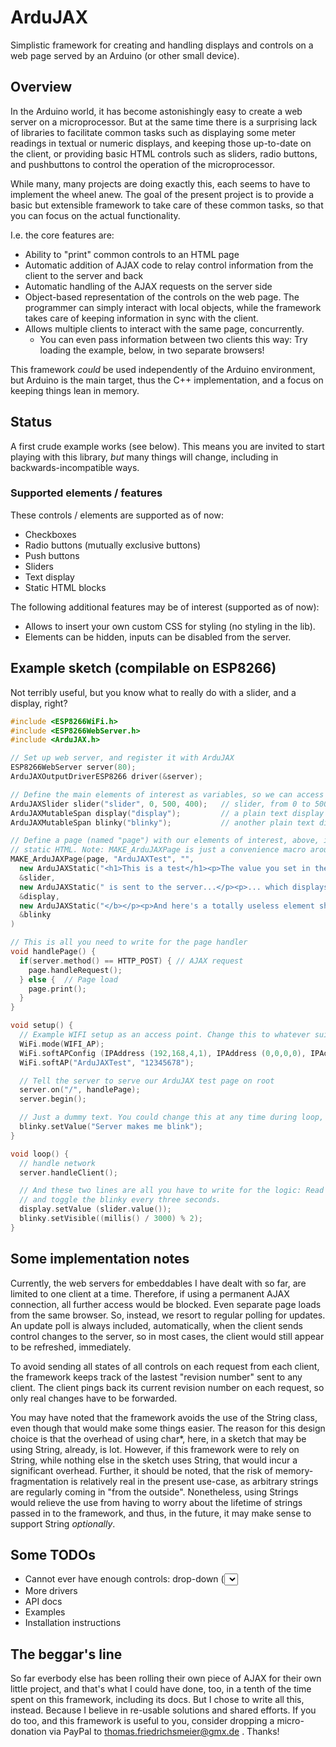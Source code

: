 # ArduJAX

Simplistic framework for creating and handling displays and controls on a web page served by an Arduino (or other small device).

## Overview

In the Arduino world, it has become astonishingly easy to create a web server on a microprocessor. But at the same time there is a
surprising lack of libraries to facilitate common tasks such as displaying some meter readings in textual or numeric displays, and
keeping those up-to-date on the client, or providing basic HTML controls such as sliders, radio buttons, and pushbuttons to control
the operation of the microprocessor.

While many, many projects are doing exactly this, each seems to have to implement the wheel anew. The goal of the present project is
to provide a basic but extensible framework to take care of these common tasks, so that you can focus on the actual functionality.

I.e. the core features are:
- Ability to "print" common controls to an HTML page 
- Automatic addition of AJAX code to relay control information from the client to the server and back
- Automatic handling of the AJAX requests on the server side
- Object-based representation of the controls on the web page. The programmer can simply interact with local objects, while the
  framework takes care of keeping information in sync with the client.
- Allows multiple clients to interact with the same page, concurrently.
  - You can even pass information between two clients this way: Try loading the example, below, in two separate browsers!

This framework _could_ be used independently of the Arduino environment, but Arduino is the main target, thus the C++ implementation,
and a focus on keeping things lean in memory.

## Status

A first crude example works (see below). This means you are invited to start playing with this
library, _but_ many things will change, including in backwards-incompatible ways.

### Supported elements / features

These controls / elements are supported as of now:

- Checkboxes
- Radio buttons (mutually exclusive buttons)
- Push buttons
- Sliders
- Text display
- Static HTML blocks

The following additional features may be of interest (supported as of now):

- Allows to insert your own custom CSS for styling (no styling in the lib).
- Elements can be hidden, inputs can be disabled from the server.

## Example sketch (compilable on ESP8266)

Not terribly useful, but you know what to really do with a slider, and a display, right?

```cpp
#include <ESP8266WiFi.h>
#include <ESP8266WebServer.h>
#include <ArduJAX.h>

// Set up web server, and register it with ArduJAX
ESP8266WebServer server(80);
ArduJAXOutputDriverESP8266 driver(&server);

// Define the main elements of interest as variables, so we can access to them later in our sketch.
ArduJAXSlider slider("slider", 0, 500, 400);   // slider, from 0 to 500, initial value 400
ArduJAXMutableSpan display("display");         // a plain text display
ArduJAXMutableSpan blinky("blinky");           // another plain text display that we will show/hide from the server

// Define a page (named "page") with our elements of interest, above, interspersed by some uninteresting
// static HTML. Note: MAKE_ArduJAXPage is just a convenience macro around the ArduJAXPage<>-class.
MAKE_ArduJAXPage(page, "ArduJAXTest", "",
  new ArduJAXStatic("<h1>This is a test</h1><p>The value you set in the following slider: "),
  &slider,
  new ArduJAXStatic(" is sent to the server...</p><p>... which displays it here: <b>"),
  &display,
  new ArduJAXStatic("</b></p><p>And here's a totally useless element showing and hiding based on server time: "),
  &blinky
)

// This is all you need to write for the page handler
void handlePage() {
  if(server.method() == HTTP_POST) { // AJAX request
    page.handleRequest();
  } else {  // Page load
    page.print();
  }
}

void setup() {
  // Example WIFI setup as an access point. Change this to whatever suits you, best.
  WiFi.mode(WIFI_AP);
  WiFi.softAPConfig (IPAddress (192,168,4,1), IPAddress (0,0,0,0), IPAddress (255,255,255,0));
  WiFi.softAP("ArduJAXTest", "12345678");

  // Tell the server to serve our ArduJAX test page on root
  server.on("/", handlePage);
  server.begin();

  // Just a dummy text. You could change this at any time during loop, too!
  blinky.setValue("Server makes me blink");
}

void loop() {
  // handle network
  server.handleClient();

  // And these two lines are all you have to write for the logic: Read slider value, write it to display,
  // and toggle the blinky every three seconds.
  display.setValue (slider.value());
  blinky.setVisible((millis() / 3000) % 2);
}

```

## Some implementation notes

Currently, the web servers for embeddables I have dealt with so far, are limited to one client at a time. Therefore, if using
a permanent AJAX connection, all further access would be blocked. Even separate page loads from the same browser. So, instead,
we resort to regular polling for updates. An update poll is always included, automatically, when the client sends control
changes to the server, so in most cases, the client would still appear to be refreshed, immediately.

To avoid sending all states of all controls on each request from each client, the framework keeps track of the lastest "revision number"
sent to any client. The client pings back its current revision number on each request, so only real changes have to be forwarded.

You may have noted that the framework avoids the use of the String class, even though that would make some things easier. The reason
for this design choice is that the overhead of using char*, here, in a sketch that may be using String, already, is lot. However, if this
framework were to rely on String, while nothing else in the sketch uses String, that would incur a significant overhead. Further, it should
be noted, that the risk of memory-fragmentation is relatively real in the present use-case, as arbitrary strings are regularly coming in
"from the outside". Nonetheless, using Strings would relieve the use from having to worry about the lifetime of strings passed in to the
framework, and thus, in the future, it may make sense to support String *optionally*.

## Some TODOs

- Cannot ever have enough controls: drop-down (<select>)
- More drivers
- API docs
- Examples
- Installation instructions

## The beggar's line

So far everbody else has been rolling their own piece of AJAX for their own little project, and that's what I could have done, too, in a
tenth of the time spent on this framework, including its docs. But I chose to write all this, instead. Because I believe in re-usable solutions
and shared efforts. If you do too, and this framework is useful to you, consider dropping a micro-donation via PayPal to thomas.friedrichsmeier@gmx.de .
Thanks!
